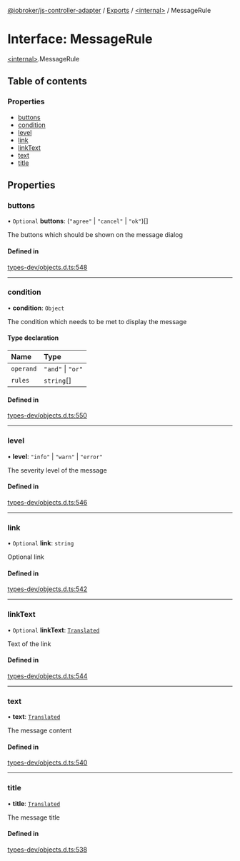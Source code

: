 [@iobroker/js-controller-adapter](../README.md) / [Exports](../modules.md) / [\<internal\>](../modules/internal_.md) / MessageRule

# Interface: MessageRule

[\<internal\>](../modules/internal_.md).MessageRule

## Table of contents

### Properties

- [buttons](internal_.MessageRule.md#buttons)
- [condition](internal_.MessageRule.md#condition)
- [level](internal_.MessageRule.md#level)
- [link](internal_.MessageRule.md#link)
- [linkText](internal_.MessageRule.md#linktext)
- [text](internal_.MessageRule.md#text)
- [title](internal_.MessageRule.md#title)

## Properties

### buttons

• `Optional` **buttons**: (``"agree"`` \| ``"cancel"`` \| ``"ok"``)[]

The buttons which should be shown on the message dialog

#### Defined in

[types-dev/objects.d.ts:548](https://github.com/ioBroker/ioBroker.js-controller/blob/20b08f31/packages/types-dev/objects.d.ts#L548)

___

### condition

• **condition**: `Object`

The condition which needs to be met to display the message

#### Type declaration

| Name | Type |
| :------ | :------ |
| `operand` | ``"and"`` \| ``"or"`` |
| `rules` | `string`[] |

#### Defined in

[types-dev/objects.d.ts:550](https://github.com/ioBroker/ioBroker.js-controller/blob/20b08f31/packages/types-dev/objects.d.ts#L550)

___

### level

• **level**: ``"info"`` \| ``"warn"`` \| ``"error"``

The severity level of the message

#### Defined in

[types-dev/objects.d.ts:546](https://github.com/ioBroker/ioBroker.js-controller/blob/20b08f31/packages/types-dev/objects.d.ts#L546)

___

### link

• `Optional` **link**: `string`

Optional link

#### Defined in

[types-dev/objects.d.ts:542](https://github.com/ioBroker/ioBroker.js-controller/blob/20b08f31/packages/types-dev/objects.d.ts#L542)

___

### linkText

• `Optional` **linkText**: [`Translated`](../modules/internal_.md#translated)

Text of the link

#### Defined in

[types-dev/objects.d.ts:544](https://github.com/ioBroker/ioBroker.js-controller/blob/20b08f31/packages/types-dev/objects.d.ts#L544)

___

### text

• **text**: [`Translated`](../modules/internal_.md#translated)

The message content

#### Defined in

[types-dev/objects.d.ts:540](https://github.com/ioBroker/ioBroker.js-controller/blob/20b08f31/packages/types-dev/objects.d.ts#L540)

___

### title

• **title**: [`Translated`](../modules/internal_.md#translated)

The message title

#### Defined in

[types-dev/objects.d.ts:538](https://github.com/ioBroker/ioBroker.js-controller/blob/20b08f31/packages/types-dev/objects.d.ts#L538)
